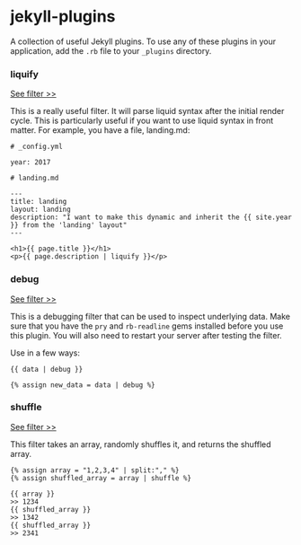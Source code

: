 # jekyll-plugins
A collection of useful Jekyll plugins. To use any of these plugins in your application, add the `.rb` file to your `_plugins` directory.


### liquify

[See filter >>](plugins/liquify.rb)

This is a really useful filter. It will parse liquid syntax after the initial render cycle. This is particularly useful if you want to use liquid syntax in front matter. For example, you have a file, landing.md:

```
# _config.yml

year: 2017
```

```
# landing.md

---
title: landing
layout: landing
description: "I want to make this dynamic and inherit the {{ site.year }} from the 'landing' layout"
---

<h1>{{ page.title }}</h1>
<p>{{ page.description | liquify }}</p>
```

### debug
[See filter >>](plugins/debug.rb)

This is a debugging filter that can be used to inspect underlying data. Make sure that you have the `pry` and `rb-readline` gems installed before you use this plugin. You will also need to restart your server after testing the filter.

Use in a few ways:
```
{{ data | debug }}

{% assign new_data = data | debug %}
```

### shuffle
[See filter >>](plugins/shuffle.rb)

This filter takes an array, randomly shuffles it, and returns the shuffled array. 

```
{% assign array = "1,2,3,4" | split:"," %}
{% assign shuffled_array = array | shuffle %}

{{ array }} 
>> 1234
{{ shuffled_array }}
>> 1342
{{ shuffled_array }}
>> 2341
```
